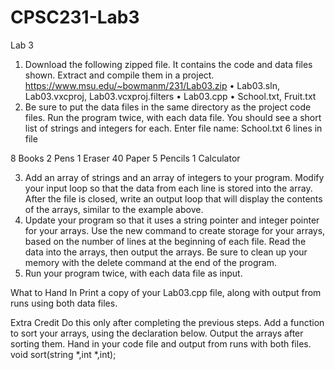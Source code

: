 # CPSC231-Lab3
Lab 3 

1.	Download the following zipped file.  It contains the code and data files shown.  Extract and compile them in a project.
https://www.msu.edu/~bowmanm/231/Lab03.zip
•	Lab03.sln, Lab03.vxcproj, Lab03.vcxproj.filters
•	Lab03.cpp
•	School.txt, Fruit.txt
2.	Be sure to put the data files in the same directory as the project code files.  Run the program twice, with each data file.  You should see a short list of strings and integers for each.
Enter file name: School.txt
6 lines in file

8 Books
2 Pens
1 Eraser
40 Paper
5 Pencils
1 Calculator

3.	Add an array of strings and an array of integers to your program.  Modify your input loop so that the data from each line is stored into the array.  After the file is closed, write an output loop that will display the contents of the arrays, similar to the example above.
4.	Update your program so that it uses a string pointer and integer pointer for your arrays.  Use the new command to create storage for your arrays, based on the number of lines at the beginning of each file.  Read the data into the arrays, then output the arrays.  Be sure to clean up your memory with the delete command at the end of the program.
5.	Run your program twice, with each data file as input.

What to Hand In
Print a copy of your Lab03.cpp file, along with output from runs using both data files.


Extra Credit
Do this only after completing the previous steps.  Add a function to sort your arrays, using the declaration below.  Output the arrays after sorting them.  Hand in your code file and output from runs with both files.
void sort(string *,int *,int);
